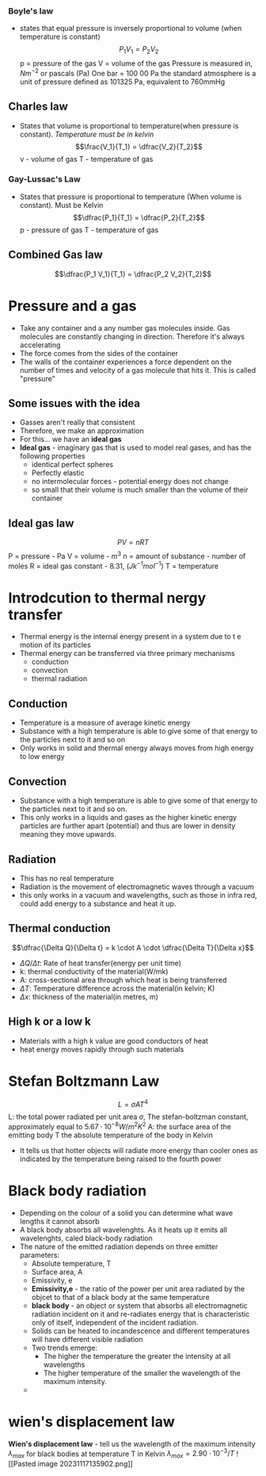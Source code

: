 ### Boyle's law
- states that equal pressure is inversely proportional to volume (when temperature is constant)
$$P_1 V_1 = P_2 V_2$$
p = pressure of the gas
V = volume of the gas
Pressure is measured in, $Nm^{-2}$ or pascals (Pa)
One bar = 100 00 Pa
the standard atmosphere is a unit of pressure defined as 101325 Pa, equivalent to 760mmHg

## Charles law 
- States that volume is proportional to temperature(when pressure is constant). *Temperature must be in kelvin*
$$\frac{V_1}{T_1} = \dfrac{V_2}{T_2}$$
v - volume of gas 
T - temperature of gas



### Gay-Lussac's Law
- States that pressure is proportional to temperature (When volume is constant). Must be Kelvin
$$\dfrac{P_1}{T_1} = \dfrac{P_2}{T_2}$$
p - pressure of gas
T - temperature of gas

## Combined Gas law
$$\dfrac{P_1 V_1}{T_1} = \dfrac{P_2 V_2}{T_2}$$
# Pressure and a gas
- Take any container and a any number gas molecules inside. Gas molecules are constantly changing in direction. Therefore it's always accelerating
- The force comes from the sides of the container
- The walls of the container experiences a force dependent on the number of times and velocity of a gas molecule that hits it. This is called "pressure"
## Some issues with the idea
- Gasses aren't really that consistent
- Therefore, we make an approximation
- For this... we have an **ideal gas**
- **Ideal gas** - imaginary gas that is used to model real gases, and has the following properties
	- identical perfect spheres
	- Perfectly elastic 
	- no intermolecular forces - potential energy does not change
	- so small that their volume is much smaller than the volume of their container
## Ideal gas law
$$PV = n RT$$
P = pressure - Pa
V = volume - $m^3$ 
n = amount of substance - number of moles
R = ideal gas constant - 8.31, ($Jk^{-1}mol^{-1}$)
T = temperature

# Introdcution to thermal nergy transfer
- Thermal energy is the internal energy present in a system due to t e motion of its particles
- Thermal energy can be transferred via three primary mechanisms
	- conduction
	- convection
	- thermal radiation
	
## Conduction
- Temperature is a measure of average kinetic energy
- Substance with a high temperature is able to give some of that energy to the particles next to it and so on 
- Only works in solid and thermal energy always moves from high energy to low energy 
## Convection
- Substance with a high temperature is able to give some of that energy to the particles next to it and so on.
- This only works in a liquids and gases as the higher kinetic energy particles are further apart (potential) and thus are lower in density meaning they move upwards.
## Radiation
- This has no real temperature 
- Radiation is the movement of electromagnetic waves through a vacuum
- this only works in a vacuum and wavelengths, such as those in infra red, could add energy to a substance and heat it up. 
## Thermal conduction
$$\dfrac{\Delta Q}{\Delta t} = k \cdot A \cdot \dfrac{\Delta T}{\Delta x}$$
- $\Delta Q / \Delta t$: Rate of heat transfer(energy per unit time)
- k: thermal conductivity of the material(W/mk)
- A: cross-sectional area through which heat is being transferred
- $\Delta T$: Temperature difference across the material(in kelvin; K)
- $\Delta x$: thickness of the material(in metres, m)
## High k or a low k
- Materials with a  high k value are good conductors of heat
- heat energy moves rapidly through such materials


# Stefan Boltzmann Law
$$L = \sigma AT^4$$
L: the total power radiated per unit area
$\sigma$, The stefan-boltzman constant, approximately equal to $5.67 \cdot 10^{-8}W/m^2K^2$
A: the surface area of the emitting body
T the absolute temperature of the body in Kelvin
- It tells us that hotter objects will radiate more energy than cooler ones as indicated by the temperature being raised to the fourth power
# Black body radiation
- Depending on the colour of a solid you can determine what wave lengths it cannot absorb 
- A black body absorbs all wavelenghts. As it heats up it emits all wavelenghts, caled black-body radiation
- The nature of the emitted radiation depends on three emitter parameters:
	- Absolute temperature, T
	- Surface area, A
	- Emissivity, e
	- **Emissivity,e** - the ratio of the power per unit area radiated by the objcet to that of a black body at the same temperature
	- **black body** - an object or system that absorbs all electromagnetic radiation incident on it and re-radiates energy that is characteristic only of itself, independent of the incident radiation.
	- Solids can be heated to incandescence and different temperatures will have different visible radiation
	- Two trends emerge:
		- The higher the temperature the greater the intensity at all wavelengths
		- The higher temperature of the smaller the wavelength of the maximum intensity.
	-

# wien's displacement law
**Wien's displacement law** - tell us the wavelength of the maximum intensity $\lambda_{max}$ for black bodies at temperature T in Kelvin 
$\lambda_{max} = 2.90 \cdot 10^{-3} / T$
![[Pasted image 20231117135902.png]]
